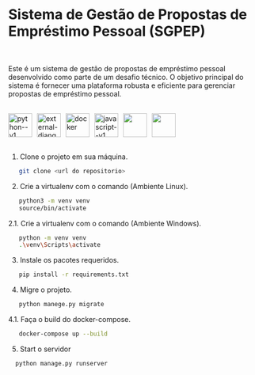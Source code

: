 # Sistema de Gestão de Propostas de Empréstimo Pessoal (SGPEP)
<br>

Este é um sistema de gestão de propostas de empréstimo pessoal desenvolvido como parte de um desafio técnico. O objetivo principal do sistema é fornecer uma plataforma robusta e eficiente para gerenciar propostas de empréstimo pessoal.

<br>

<div style="display: flex;">
  <img width="48" height="48" src="https://img.icons8.com/color/48/python--v1.png" alt="python--v1" style="margin-right: 10px;"/>
  <img width="48" height="48" src="https://img.icons8.com/external-tal-revivo-color-tal-revivo/48/external-django-a-high-level-python-web-framework-that-encourages-rapid-development-logo-color-tal-revivo.png" alt="external-django-a-high-level-python-web-framework-that-encourages-rapid-development-logo-color-tal-revivo" style="margin-right: 10px;"/>
  <img width="48" height="48" src="https://img.icons8.com/color/48/docker.png" alt="docker" style="margin-right: 10px;"/>
  <img width="48" height="48" src="https://img.icons8.com/color/48/javascript--v1.png" alt="javascript--v1" style="margin-right: 10px;"/>
  <img width="48" height="48" src="https://upload.wikimedia.org/wikipedia/commons/1/19/Celery_logo.png" style="margin-right: 10px;"/>
  <img width="48" height="48" src="https://cdn.freebiesupply.com/logos/large/2x/rabbitmq-logo-png-transparent.png"style="margin-right: 10px;"/>
  
</div>

<br>


1. Clone o projeto em sua máquina.
```bash
   git clone <url do repositorio>
```

2. Crie a virtualenv com o comando (Ambiente Linux).
```bash
   python3 -m venv venv
   source/bin/activate
```

2.1. Crie a virtualenv com o comando (Ambiente Windows).
```bash
   python -m venv venv
   .\venv\Scripts\activate
```

3. Instale os pacotes requeridos.
```bash
   pip install -r requirements.txt
```

4. Migre o projeto.
```bash
   python manege.py migrate
```

4.1. Faça o build do docker-compose.
```bash
   docker-compose up --build
```

5. Start o servidor

```bash
  python manage.py runserver
```
